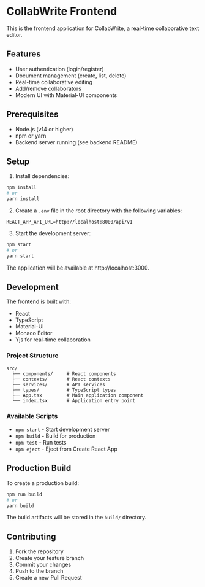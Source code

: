 # CollabWrite Frontend

This is the frontend application for CollabWrite, a real-time collaborative text editor.

## Features

- User authentication (login/register)
- Document management (create, list, delete)
- Real-time collaborative editing
- Add/remove collaborators
- Modern UI with Material-UI components

## Prerequisites

- Node.js (v14 or higher)
- npm or yarn
- Backend server running (see backend README)

## Setup

1. Install dependencies:
```bash
npm install
# or
yarn install
```

2. Create a `.env` file in the root directory with the following variables:
```
REACT_APP_API_URL=http://localhost:8000/api/v1
```

3. Start the development server:
```bash
npm start
# or
yarn start
```

The application will be available at http://localhost:3000.

## Development

The frontend is built with:
- React
- TypeScript
- Material-UI
- Monaco Editor
- Yjs for real-time collaboration

### Project Structure

```
src/
  ├── components/     # React components
  ├── contexts/       # React contexts
  ├── services/       # API services
  ├── types/          # TypeScript types
  ├── App.tsx         # Main application component
  └── index.tsx       # Application entry point
```

### Available Scripts

- `npm start` - Start development server
- `npm build` - Build for production
- `npm test` - Run tests
- `npm eject` - Eject from Create React App

## Production Build

To create a production build:

```bash
npm run build
# or
yarn build
```

The build artifacts will be stored in the `build/` directory.

## Contributing

1. Fork the repository
2. Create your feature branch
3. Commit your changes
4. Push to the branch
5. Create a new Pull Request 